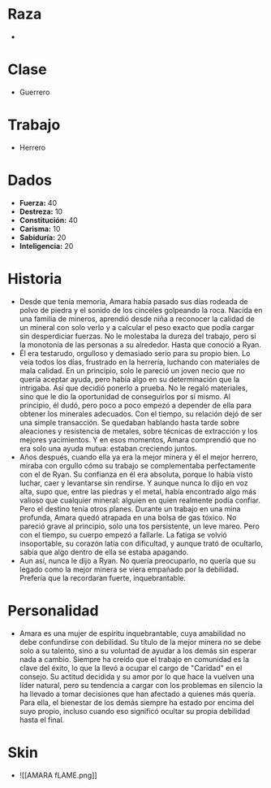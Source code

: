 # Raza
- 
# Clase
- Guerrero
# Trabajo
- Herrero
# Dados
 - **Fuerza:** 40
 - **Destreza:** 10
 - **Constitución:** 40
 - **Carisma:** 10
 - **Sabiduría:** 20
 - **Inteligencia:** 20
# Historia
- Desde que tenía memoria, Amara había pasado sus días rodeada de polvo de piedra y el sonido de los cinceles golpeando la roca. Nacida en una familia de mineros, aprendió desde niña a reconocer la calidad de un mineral con solo verlo y a calcular el peso exacto que podía cargar sin desperdiciar fuerzas. No le molestaba la dureza del trabajo, pero sí la monotonía de las personas a su alrededor. Hasta que conoció a Ryan.
- Él era testarudo, orgulloso y demasiado serio para su propio bien. Lo veía todos los días, frustrado en la herrería, luchando con materiales de mala calidad. En un principio, solo le pareció un joven necio que no quería aceptar ayuda, pero había algo en su determinación que la intrigaba. Así que decidió ponerlo a prueba. No le regaló materiales, sino que le dio la oportunidad de conseguirlos por sí mismo. Al principio, él dudó, pero poco a poco empezó a depender de ella para obtener los minerales adecuados. Con el tiempo, su relación dejó de ser una simple transacción. Se quedaban hablando hasta tarde sobre aleaciones y resistencia de metales, sobre técnicas de extracción y los mejores yacimientos. Y en esos momentos, Amara comprendió que no era solo una ayuda mutua: estaban creciendo juntos.
- Años después, cuando ella ya era la mejor minera y él el mejor herrero, miraba con orgullo cómo su trabajo se complementaba perfectamente con el de Ryan. Su confianza en él era absoluta, porque lo había visto luchar, caer y levantarse sin rendirse. Y aunque nunca lo dijo en voz alta, supo que, entre las piedras y el metal, había encontrado algo más valioso que cualquier mineral: alguien en quien realmente podía confiar. Pero el destino tenía otros planes. Durante un trabajo en una mina profunda, Amara quedó atrapada en una bolsa de gas tóxico. No pareció grave al principio, solo una tos persistente, un leve mareo. Pero con el tiempo, su cuerpo empezó a fallarle. La fatiga se volvió insoportable, su corazón latía con dificultad, y aunque trató de ocultarlo, sabía que algo dentro de ella se estaba apagando.
- Aun así, nunca le dijo a Ryan. No quería preocuparlo, no quería que su legado como la mejor minera se viera empañado por la debilidad. Prefería que la recordaran fuerte, inquebrantable.
# Personalidad 
- Amara es una mujer de espíritu inquebrantable, cuya amabilidad no debe confundirse con debilidad. Su título de la mejor minera no se debe solo a su talento, sino a su voluntad de ayudar a los demás sin esperar nada a cambio. Siempre ha creído que el trabajo en comunidad es la clave del éxito, lo que la llevó a ocupar el cargo de "Caridad" en el consejo. Su actitud decidida y su amor por lo que hace la vuelven una líder natural, pero su tendencia a cargar con los problemas en silencio la ha llevado a tomar decisiones que han afectado a quienes más quería. Para ella, el bienestar de los demás siempre ha estado por encima del suyo propio, incluso cuando eso significó ocultar su propia debilidad hasta el final.
# Skin
- ![[AMARA fLAME.png]]